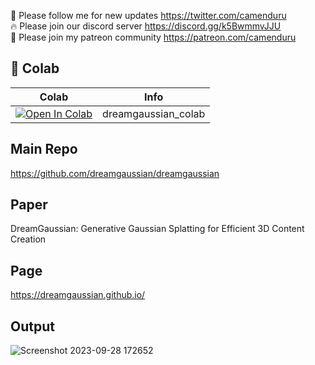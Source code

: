 🐣 Please follow me for new updates https://twitter.com/camenduru <br />
🔥 Please join our discord server https://discord.gg/k5BwmmvJJU <br />
🥳 Please join my patreon community https://patreon.com/camenduru <br />

## 🦒 Colab

| Colab | Info
| --- | --- |
[![Open In Colab](https://colab.research.google.com/assets/colab-badge.svg)](https://colab.research.google.com/github/camenduru/dreamgaussian-colab/blob/main/dreamgaussian_colab.ipynb) | dreamgaussian_colab

## Main Repo
https://github.com/dreamgaussian/dreamgaussian

## Paper
DreamGaussian: Generative Gaussian Splatting for Efficient 3D Content Creation

## Page
https://dreamgaussian.github.io/

## Output
![Screenshot 2023-09-28 172652](https://github.com/camenduru/FastSAM-colab/assets/54370274/93417e3d-876c-4a4f-8e49-d439a7e9e73b)

